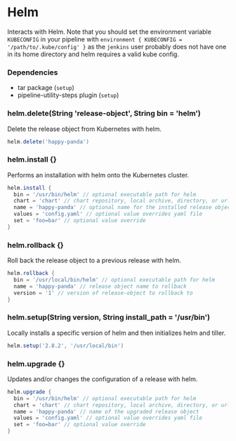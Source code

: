# Helm

Interacts with Helm. Note that you should set the environment variable `KUBECONFIG` in your pipeline with `environment { KUBECONFIG = '/path/to/.kube/config' }` as the `jenkins` user probably does not have one in its home directory and helm requires a valid kube config.

### Dependencies

- tar package (`setup`)
- pipeline-utility-steps plugin (`setup`)

### helm.delete(String 'release-object', String bin = 'helm')
Delete the release object from Kubernetes with helm.

```groovy
helm.delete('happy-panda')
```

### helm.install {}
Performs an installation with helm onto the Kubernetes cluster.

```groovy
helm.install {
  bin = '/usr/bin/helm' // optional executable path for helm
  chart = 'chart' // chart repository, local archive, directory, or url to install
  name = 'happy-panda' // optional name for the installed release object
  values = 'config.yaml' // optional value overrides yaml file
  set = 'foo=bar' // optional value override
}
```

### helm.rollback {}
Roll back the release object to a previous release with helm.

```groovy
helm.rollback {
  bin = '/usr/local/bin/helm' // optional executable path for helm
  name = 'happy-panda' // release object name to rollback
  version = '1' // version of release-object to rollback to
}
```

### helm.setup(String version, String install_path = '/usr/bin')
Locally installs a specific version of helm and then initializes helm and tiller.

```groovy
helm.setup('2.8.2', '/usr/local/bin')
```

### helm.upgrade {}
Updates and/or changes the configuration of a release with helm.

```groovy
helm.upgrade {
  bin = '/usr/bin/helm' // optional executable path for helm
  chart = 'chart' // chart repository, local archive, directory, or url to upgrade
  name = 'happy-panda' // name of the upgraded release object
  values = 'config.yaml' // optional value overrides yaml file
  set = 'foo=bar' // optional value override
}
```
